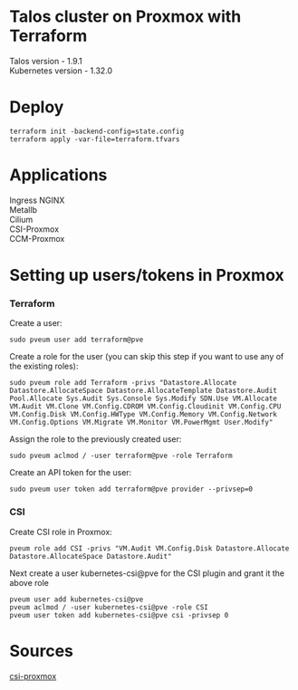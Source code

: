 # Talos cluster on Proxmox with Terraform
Talos version - 1.9.1  
Kubernetes version - 1.32.0

# Deploy
```shell
terraform init -backend-config=state.config
terraform apply -var-file=terraform.tfvars
```

# Applications
Ingress NGINX  
Metallb  
Cilium  
CSI-Proxmox  
CCM-Proxmox  

# Setting up users/tokens in Proxmox
### Terraform
Create a user:
```shell
sudo pveum user add terraform@pve
```

Create a role for the user (you can skip this step if you want to use any of the existing roles):
```shell
sudo pveum role add Terraform -privs "Datastore.Allocate Datastore.AllocateSpace Datastore.AllocateTemplate Datastore.Audit Pool.Allocate Sys.Audit Sys.Console Sys.Modify SDN.Use VM.Allocate VM.Audit VM.Clone VM.Config.CDROM VM.Config.Cloudinit VM.Config.CPU VM.Config.Disk VM.Config.HWType VM.Config.Memory VM.Config.Network VM.Config.Options VM.Migrate VM.Monitor VM.PowerMgmt User.Modify"
```

Assign the role to the previously created user:
```shell
sudo pveum aclmod / -user terraform@pve -role Terraform
```

Create an API token for the user:
```shell
sudo pveum user token add terraform@pve provider --privsep=0
```

### CSI
Create CSI role in Proxmox:
```shell
pveum role add CSI -privs "VM.Audit VM.Config.Disk Datastore.Allocate Datastore.AllocateSpace Datastore.Audit"
```

Next create a user kubernetes-csi@pve for the CSI plugin and grant it the above role
```shell
pveum user add kubernetes-csi@pve
pveum aclmod / -user kubernetes-csi@pve -role CSI
pveum user token add kubernetes-csi@pve csi -privsep 0
```

# Sources
[csi-proxmox](https://github.com/sergelogvinov/proxmox-csi-plugin/blob/main/docs/install.md)  